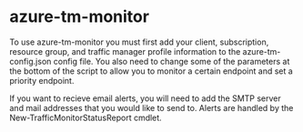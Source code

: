 # azure-tm-monitor
To use azure-tm-monitor you must first add your client, subscription, resource group, and traffic manager profile information to the azure-tm-config.json config file. You also need to change some of the parameters at the bottom of the script to allow you to monitor a certain endpoint and set a priority endpoint.

If you want to recieve email alerts, you will need to add the SMTP server and mail addresses that you would like to send to. Alerts are handled by the New-TrafficMonitorStatusReport cmdlet.
